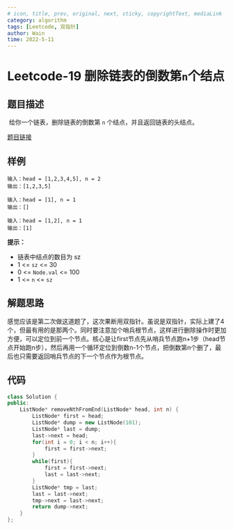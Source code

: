 ```yaml
---
# icon, title, prev, original, next, sticky, copyrightText, mediaLink
category: algorithm
tags: [Leetcode, 双指针]
author: Wain
time: 2022-5-11
---
```


# Leetcode-19 删除链表的倒数第`n`个结点

## 题目描述

​	给你一个链表，删除链表的倒数第 `n` 个结点，并且返回链表的头结点。
   
   [题目链接](https://leetcode.cn/problems/remove-nth-node-from-end-of-list/) 

## 样例

```
输入：head = [1,2,3,4,5], n = 2
输出：[1,2,3,5]
```

```
输入：head = [1], n = 1
输出：[]
```

```
输入：head = [1,2], n = 1
输出：[1]
```

**提示：**

- 链表中结点的数目为 sz
- 1 <= `sz`  <= 30
- 0 <= `Node.val`  <= 100
- 1 <= `n`  <= `sz` 

## 解题思路

​	感觉应该是第二次做这道题了，这次果断用双指针。虽说是双指针，实际上建了4个，但最有用的是那两个。同时要注意加个哨兵根节点，这样进行删除操作时更加方便，可以定位到前一个节点。核心是让first节点先从哨兵节点跑n+1步（head节点开始跑n步），然后再用一个循环定位到倒数n-1个节点，把倒数第n个删了，最后也只需要返回哨兵节点的下一个节点作为根节点。

## 代码

```cpp
class Solution {
public:
    ListNode* removeNthFromEnd(ListNode* head, int n) {
        ListNode* first = head;
        ListNode* dump = new ListNode(101);
        ListNode* last = dump;
        last->next = head;
        for(int i = 0; i < n; i++){
            first = first->next;
        }
        while(first){
            first = first->next;
            last = last->next;
        }
        ListNode* tmp = last;
        last = last->next;
        tmp->next = last->next;
        return dump->next;
    }
};

```

